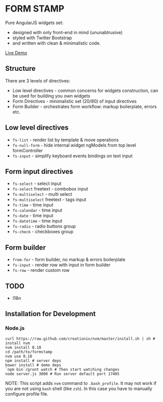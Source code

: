 FORM STAMP
====

Pure AngularJS widgets set:

* designed with only front-end in mind (ununabtrusive)
* styled with Twitter Bootstrap
* and written with clean & minimalistic code.

[Live Demo](http://formstamp.github.io/)

Structure
------------

There are 3 levels of directives:

* Low level directives - common concerns for widgets construction, can be used for building you own widgets
* Form Directives - minimalistic set (20/80) of input directives
* Form Builder - orchestrates form workflow: markup boilerplate, errors etc.

Low level directives
---------

* `fs-list` - render list by template & move operations
* `fs-null-form` - hide internal widget ngModels from top level formController
* `fs-input` - simplify keyboard events bindings on text input

Form input directives
---------

* `fs-select` - select input
* `fs-select` freetext - combobox input
* `fs-multiselect` - multi select
* `fs-multiselect` freetext - tags input
* `fs-time` - time input
* `fs-calendar` - time input
* `fs-date` - time input
* `fs-datetime` - time input
* `fs-radio` - radio buttons group
* `fs-check` - checkboxes group


Form builder
-----------

* `from-for` - form builder, no markup & errors boilerplate
* `fs-input` - render row with input in form builder
* `fs-row` - render custom row

TODO
----
  * I18n

Installation for Development
-----------

### Node.js

    curl https://raw.github.com/creationix/nvm/master/install.sh | sh # install nvm
    nvm install 0.10
    cd /path/to/formstamp
    nvm use 0.10
    npm install # server deps
    bower install # demo deps
    `npm bin`/grunt watch # Then start watching changes
    node server.js 3000 # Run server default port 17405


NOTE: This script adds `nvm` command to `.bash_profile`. It may not work if you are not using `bash` shell
(like `zsh`). In this case you have to manually configure profile file.

